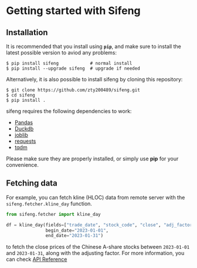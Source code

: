 # Getting started with Sifeng

## Installation

It is recommended that you install using **`pip`**, and make sure to install the latest possible version to aviod any problems:

```shell
$ pip install sifeng            # normal install
$ pip install --upgrade sifeng  # upgrade if needed
```

Alternatively, it is also possible to install sifeng by cloning this repository:

```shell
$ git clone https://github.com/zty200489/sifeng.git
$ cd sifeng
$ pip install .
```

sifeng requires the following dependencies to work:

- [Pandas](https://pandas.pydata.org/)
- [Duckdb](https://duckdb.org/)
- [joblib](https://pypi.org/project/joblib/)
- [requests](https://github.com/psf/requests)
- [tqdm](https://tqdm.github.io/)

Please make sure they are properly installed, or simply use **pip** for your convenience.

## Fetching data

For example, you can fetch kline (HLOC) data from remote server with the `sifeng.fetcher.kline_day` function.

```python
from sifeng.fetcher import kline_day

df = kline_day(fields=["trade_date", "stock_code", "close", "adj_factor"],
               begin_date="2023-01-01",
               end_date="2023-01-31")
```

to fetch the close prices of the Chinese A-share stocks between `2023-01-01` and `2023-01-31`, along with the adjusting factor. For more information, you can check [API Reference](../api-reference/README)
